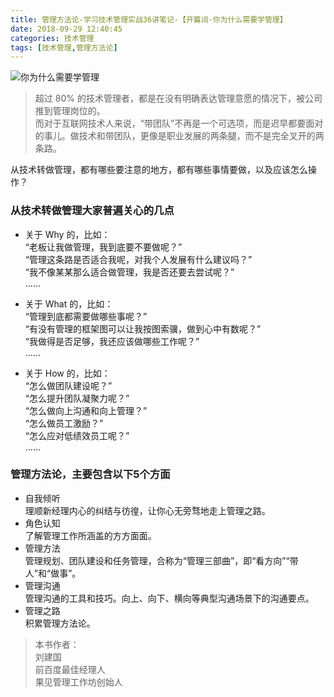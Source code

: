 ```yaml
---
title: 管理方法论-学习技术管理实战36讲笔记-【开篇词-你为什么需要学管理】
date: 2018-09-29 12:40:45
categories: 技术管理
tags: [技术管理,管理方法论]
---
```


![你为什么需要学管理](https://upload-images.jianshu.io/upload_images/8760038-c350d3d1a62843b1.png?imageMogr2/auto-orient/strip%7CimageView2/2/w/1240)
> 超过 80% 的技术管理者，都是在没有明确表达管理意愿的情况下，被公司推到管理岗位的。    
而对于互联网技术人来说，“带团队”不再是一个可选项，而是迟早都要面对的事儿。做技术和带团队，更像是职业发展的两条腿，而不是完全叉开的两条路。

<!-- more -->

从技术转做管理，都有哪些要注意的地方，都有哪些事情要做，以及应该怎么操作？

### 从技术转做管理大家普遍关心的几点
- 关于 Why 的，比如：  
    “老板让我做管理，我到底要不要做呢？”  
    “管理这条路是否适合我呢，对我个人发展有什么建议吗？”  
    “我不像某某那么适合做管理，我是否还要去尝试呢？”  
    ……  

- 关于 What 的，比如：  
    “管理到底都需要做哪些事呢？”  
    “有没有管理的框架图可以让我按图索骥，做到心中有数呢？”  
    “我做得是否足够，我还应该做哪些工作呢？”  
    ……  

- 关于 How 的，比如：  
    “怎么做团队建设呢？”  
    “怎么提升团队凝聚力呢？”  
    “怎么做向上沟通和向上管理？”  
    “怎么做员工激励？”  
    “怎么应对低绩效员工呢？”  
    ……  

### 管理方法论，主要包含以下5个方面
- 自我倾听  
    理顺新经理内心的纠结与彷徨，让你心无旁骛地走上管理之路。
- 角色认知  
    了解管理工作所涵盖的方方面面。
- 管理方法  
    管理规划、团队建设和任务管理，合称为“管理三部曲”，即“看方向”“带人”和“做事”。
- 管理沟通  
    管理沟通的工具和技巧。向上、向下、横向等典型沟通场景下的沟通要点。
- 管理之路  
    积累管理方法论。


> 本书作者：  
    刘建国  
    前百度最佳经理人  
    果见管理工作坊创始人  
    